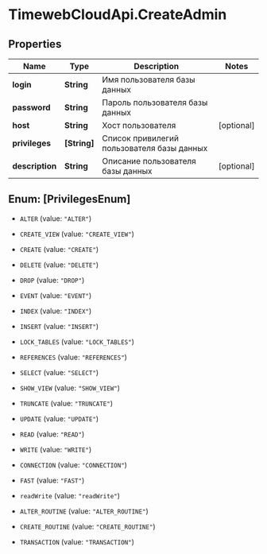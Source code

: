 # TimewebCloudApi.CreateAdmin

## Properties

Name | Type | Description | Notes
------------ | ------------- | ------------- | -------------
**login** | **String** | Имя пользователя базы данных | 
**password** | **String** | Пароль пользователя базы данных | 
**host** | **String** | Хост пользователя | [optional] 
**privileges** | **[String]** | Список привилегий пользователя базы данных | 
**description** | **String** | Описание пользователя базы данных | [optional] 



## Enum: [PrivilegesEnum]


* `ALTER` (value: `"ALTER"`)

* `CREATE_VIEW` (value: `"CREATE_VIEW"`)

* `CREATE` (value: `"CREATE"`)

* `DELETE` (value: `"DELETE"`)

* `DROP` (value: `"DROP"`)

* `EVENT` (value: `"EVENT"`)

* `INDEX` (value: `"INDEX"`)

* `INSERT` (value: `"INSERT"`)

* `LOCK_TABLES` (value: `"LOCK_TABLES"`)

* `REFERENCES` (value: `"REFERENCES"`)

* `SELECT` (value: `"SELECT"`)

* `SHOW_VIEW` (value: `"SHOW_VIEW"`)

* `TRUNCATE` (value: `"TRUNCATE"`)

* `UPDATE` (value: `"UPDATE"`)

* `READ` (value: `"READ"`)

* `WRITE` (value: `"WRITE"`)

* `CONNECTION` (value: `"CONNECTION"`)

* `FAST` (value: `"FAST"`)

* `readWrite` (value: `"readWrite"`)

* `ALTER_ROUTINE` (value: `"ALTER_ROUTINE"`)

* `CREATE_ROUTINE` (value: `"CREATE_ROUTINE"`)

* `TRANSACTION` (value: `"TRANSACTION"`)




